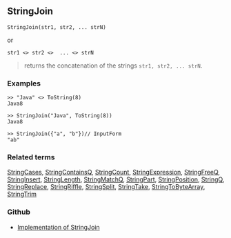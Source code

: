 ## StringJoin

```
StringJoin(str1, str2, ... strN)
```

or

```
str1 <> str2 <>  ... <> strN
```

> returns the concatenation of the strings `str1, str2, ... strN`.

### Examples

```
>> "Java" <> ToString(8)
Java8

>> StringJoin("Java", ToString(8))
Java8

>> StringJoin({"a", "b"})// InputForm
"ab"
```

### Related terms
[StringCases](StringCases.md), [StringContainsQ](StringContainsQ.md), [StringCount](StringCount.md), [StringExpression](StringExpression.md), [StringFreeQ](StringFreeQ.md), [StringInsert](StringInsert.md), [StringLength](StringLength.md), [StringMatchQ](StringMatchQ.md), [StringPart](StringPart.md), [StringPosition](StringPosition.md), [StringQ](StringQ.md), [StringReplace](StringReplace.md), [StringRiffle](StringRiffle.md), [StringSplit](StringSplit.md), [StringTake](StringTake.md), [StringToByteArray](StringToByteArray.md), [StringTrim](StringTrim.md)

### Github

* [Implementation of StringJoin](https://github.com/axkr/symja_android_library/blob/master/symja_android_library/matheclipse-core/src/main/java/org/matheclipse/core/builtin/StringFunctions.java#L1765) 
